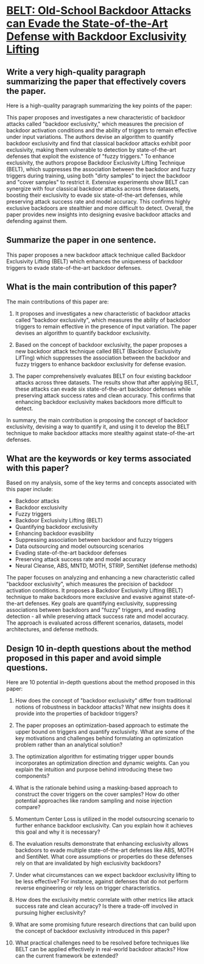 # [BELT: Old-School Backdoor Attacks can Evade the State-of-the-Art Defense   with Backdoor Exclusivity Lifting](https://arxiv.org/abs/2312.04902)

## Write a very high-quality paragraph summarizing the paper that effectively covers the paper.

 Here is a high-quality paragraph summarizing the key points of the paper:

This paper proposes and investigates a new characteristic of backdoor attacks called "backdoor exclusivity," which measures the precision of backdoor activation conditions and the ability of triggers to remain effective under input variations. The authors devise an algorithm to quantify backdoor exclusivity and find that classical backdoor attacks exhibit poor exclusivity, making them vulnerable to detection by state-of-the-art defenses that exploit the existence of "fuzzy triggers." To enhance exclusivity, the authors propose Backdoor Exclusivity Lifting Technique (BELT), which suppresses the association between the backdoor and fuzzy triggers during training, using both "dirty samples" to inject the backdoor and "cover samples" to restrict it. Extensive experiments show BELT can synergize with four classical backdoor attacks across three datasets, boosting their exclusivity to evade six state-of-the-art defenses, while preserving attack success rate and model accuracy. This confirms highly exclusive backdoors are stealthier and more difficult to detect. Overall, the paper provides new insights into designing evasive backdoor attacks and defending against them.


## Summarize the paper in one sentence.

 This paper proposes a new backdoor attack technique called Backdoor Exclusivity Lifting (BELT) which enhances the uniqueness of backdoor triggers to evade state-of-the-art backdoor defenses.


## What is the main contribution of this paper?

 The main contributions of this paper are:

1. It proposes and investigates a new characteristic of backdoor attacks called "backdoor exclusivity", which measures the ability of backdoor triggers to remain effective in the presence of input variation. The paper devises an algorithm to quantify backdoor exclusivity.

2. Based on the concept of backdoor exclusivity, the paper proposes a new backdoor attack technique called BELT (Backdoor Exclusivity LifTing) which suppresses the association between the backdoor and fuzzy triggers to enhance backdoor exclusivity for defense evasion. 

3. The paper comprehensively evaluates BELT on four existing backdoor attacks across three datasets. The results show that after applying BELT, these attacks can evade six state-of-the-art backdoor defenses while preserving attack success rates and clean accuracy. This confirms that enhancing backdoor exclusivity makes backdoors more difficult to detect.

In summary, the main contribution is proposing the concept of backdoor exclusivity, devising a way to quantify it, and using it to develop the BELT technique to make backdoor attacks more stealthy against state-of-the-art defenses.


## What are the keywords or key terms associated with this paper?

 Based on my analysis, some of the key terms and concepts associated with this paper include:

- Backdoor attacks
- Backdoor exclusivity
- Fuzzy triggers 
- Backdoor Exclusivity Lifting (BELT)
- Quantifying backdoor exclusivity 
- Enhancing backdoor evasibility  
- Suppressing association between backdoor and fuzzy triggers
- Data outsourcing and model outsourcing scenarios
- Evading state-of-the-art backdoor defenses
- Preserving attack success rate and model accuracy
- Neural Cleanse, ABS, MNTD, MOTH, STRIP, SentiNet (defense methods)

The paper focuses on analyzing and enhancing a new characteristic called "backdoor exclusivity", which measures the precision of backdoor activation conditions. It proposes a Backdoor Exclusivity Lifting (BELT) technique to make backdoors more exclusive and evasive against state-of-the-art defenses. Key goals are quantifying exclusivity, suppressing associations between backdoors and "fuzzy" triggers, and evading detection - all while preserving attack success rate and model accuracy. The approach is evaluated across different scenarios, datasets, model architectures, and defense methods.


## Design 10 in-depth questions about the method proposed in this paper and avoid simple questions.

 Here are 10 potential in-depth questions about the method proposed in this paper:

1) How does the concept of "backdoor exclusivity" differ from traditional notions of robustness in backdoor attacks? What new insights does it provide into the properties of backdoor triggers?

2) The paper proposes an optimization-based approach to estimate the upper bound on triggers and quantify exclusivity. What are some of the key motivations and challenges behind formulating an optimization problem rather than an analytical solution? 

3) The optimization algorithm for estimating trigger upper bounds incorporates an optimization direction and dynamic weights. Can you explain the intuition and purpose behind introducing these two components?

4) What is the rationale behind using a masking-based approach to construct the cover triggers on the cover samples? How do other potential approaches like random sampling and noise injection compare?

5) Momentum Center Loss is utilized in the model outsourcing scenario to further enhance backdoor exclusivity. Can you explain how it achieves this goal and why it is necessary? 

6) The evaluation results demonstrate that enhancing exclusivity allows backdoors to evade multiple state-of-the-art defenses like ABS, MOTH and SentiNet. What core assumptions or properties do these defenses rely on that are invalidated by high exclusivity backdoors?

7) Under what circumstances can we expect backdoor exclusivity lifting to be less effective? For instance, against defenses that do not perform reverse engineering or rely less on trigger characteristics.

8) How does the exclusivity metric correlate with other metrics like attack success rate and clean accuracy? Is there a trade-off involved in pursuing higher exclusivity?

9) What are some promising future research directions that can build upon the concept of backdoor exclusivity introduced in this paper? 

10) What practical challenges need to be resolved before techniques like BELT can be applied effectively in real-world backdoor attacks? How can the current framework be extended?
